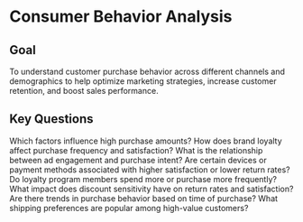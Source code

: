 # Consumer Behavior Analysis
## Goal
To understand customer purchase behavior across different channels and demographics to help optimize marketing strategies, increase customer retention, and boost sales performance.
## Key Questions
Which factors influence high purchase amounts?
How does brand loyalty affect purchase frequency and satisfaction?
What is the relationship between ad engagement and purchase intent?
Are certain devices or payment methods associated with higher satisfaction or lower return rates?
Do loyalty program members spend more or purchase more frequently?
What impact does discount sensitivity have on return rates and satisfaction?
Are there trends in purchase behavior based on time of purchase?
What shipping preferences are popular among high-value customers?
